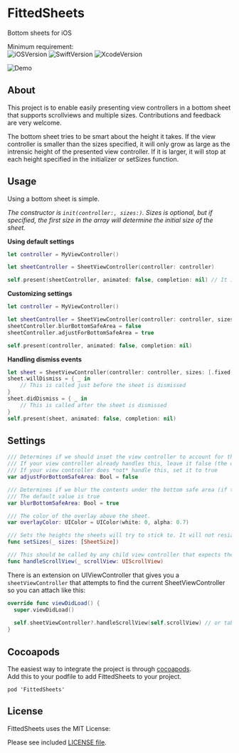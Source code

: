 # FittedSheets
Bottom sheets for iOS

Minimum requirement:  
![iOSVersion](https://img.shields.io/badge/iOS-10.3-green.svg) 
![SwiftVersion](https://img.shields.io/badge/Swift-4.2-green.svg) 
![XcodeVersion](https://img.shields.io/badge/Xcode-10-green.svg)  

![Demo](https://raw.githubusercontent.com/gordontucker/FittedSheets/master/fullDemo.gif)  

## About
This project is to enable easily presenting view controllers in a bottom sheet that supports scrollviews and multiple sizes. Contributions and feedback are very welcome.  

The bottom sheet tries to be smart about the height it takes. If the view controller is smaller than the sizes specified, it will only grow as large as the intrensic height of the presented view controller. If it is larger, it will stop at each height specified in the initializer or setSizes function.

## Usage
Using a bottom sheet is simple. 

_The constructor is `init(controller:, sizes:)`. Sizes is optional, but if specified, the first size in the array will determine the initial size of the sheet._  

**Using default settings**  

```swift
let controller = MyViewController()

let sheetController = SheetViewController(controller: controller)

self.present(sheetController, animated: false, completion: nil) // It is important to set animated to false or it behaves weird currently
```

**Customizing settings**  

```swift
let controller = MyViewController()

let sheetController = SheetViewController(controller: controller, sizes: [.fixed(100), .fixed(200), .halfScreen, .fullScreen])
sheetController.blurBottomSafeArea = false
sheetController.adjustForBottomSafeArea = true

self.present(controller, animated: false, completion: nil)
```

**Handling dismiss events**
```swift
let sheet = SheetViewController(controller: controller, sizes: [.fixed(420), .fullScreen])
sheet.willDismiss = { _ in
    // This is called just before the sheet is dismissed
}
sheet.didDismiss = { _ in
    // This is called after the sheet is dismissed
}
self.present(sheet, animated: false, completion: nil)
```

## Settings

```swift
/// Determines if we should inset the view controller to account for the bottom safe area.
/// If your view controller already handles this, leave it false (the default)
/// If your view controller does *not* handle this, set it to true
var adjustForBottomSafeArea: Bool = false
```

```swift
/// Determines if we blur the contents under the bottom safe area (if there is a safe area)
/// The default value is true
var blurBottomSafeArea: Bool = true
```

```swift
/// The color of the overlay above the sheet.
var overlayColor: UIColor = UIColor(white: 0, alpha: 0.7)
```

```swift
/// Sets the heights the sheets will try to stick to. It will not resize the current size, but will affect all future resizing of the sheet.
func setSizes(_ sizes: [SheetSize])
```

```swift
/// This should be called by any child view controller that expects the sheet to use be able to expand/collapse when the scroll view is at the top.
func handleScrollView(_ scrollView: UIScrollView)
```

There is an extension on UIViewController that gives you a `sheetViewController` that attempts to find the current SheetViewController so you can attach like this:

```swift
override func viewDidLoad() {
  super.viewDidLoad()
  
  self.sheetViewController?.handleScrollView(self.scrollView) // or tableView/collectionView/etc
}
```

## Cocoapods
The easiest way to integrate the project is through [cocoapods](http://cocoapods.org/).  
Add this to your podfile to add FittedSheets to your project.  

```
pod 'FittedSheets'
```

## License
FittedSheets uses the MIT License:

Please see included [LICENSE file](https://raw.githubusercontent.com/gordontucker/FittedSheets/master/LICENSE).
